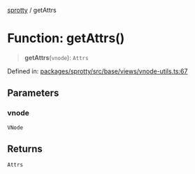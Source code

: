 
[sprotty](../globals) / getAttrs

# Function: getAttrs()

> **getAttrs**(`vnode`): `Attrs`

Defined in: [packages/sprotty/src/base/views/vnode-utils.ts:67](https://github.com/eclipse-sprotty/sprotty/blob/f9b2433481cc27a1ac0c92d525a92039ae7f6c76/packages/sprotty/src/base/views/vnode-utils.ts#L67)

## Parameters

### vnode

`VNode`

## Returns

`Attrs`
